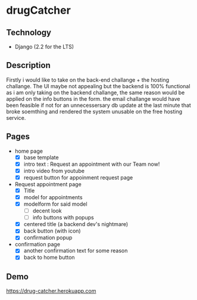 <h1>drugCatcher</h1>

## Technology
 - Django (2.2 for the LTS) 

## Description

Firstly i would like to take on the back-end challange + the hosting challange.
The UI maybe not appealing but the backend is 100% functional as i am only taking on the backend challange, the same reason would be applied on the info buttons in the form.
the email challange would have been feasible if not for an unnecessersary db update at the last minute that broke soemthing and rendered the system unusable on the free hosting service. 

## Pages
 - home page 
    - [X] base template
    - [X] intro text : Request an appointment with our Team now!
    - [X] intro video from youtube
    - [X] request button for appoinment request page

 - Request appointment page
    - [X] Title
    - [X] model for appointments
    - [X] modelform for said model
      - [ ] decent look
      - [ ] info buttons with popups
    - [X] centered title (a backend dev's nightmare)
    - [X] back button (with icon)
    - [X] confirmation popup

 - confirmation page
    - [X] another confirmation text for some reason
    - [X] back to home button

## Demo
https://drug-catcher.herokuapp.com